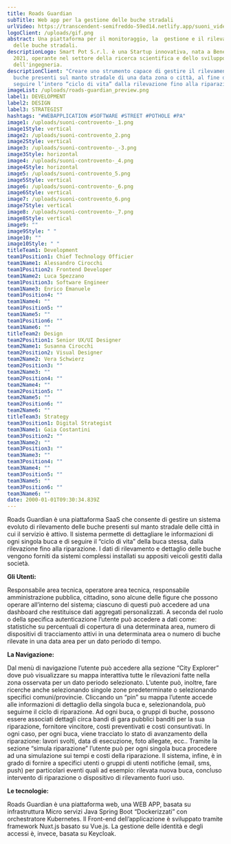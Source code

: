 ```yaml
---
title: Roads Guardian
subTitle: Web app per la gestione delle buche stradali
urlVideo: https://transcendent-semifreddo-59ed14.netlify.app/suoni_video.mp4
logoClient: /uploads/gif.png
abstract: Una piattaforma per il monitoraggio, la  gestione e il rilevamento
  delle buche stradali.
descriptionLogo: Smart Pot S.r.l. è una Startup innovativa, nata a Benevento nel
  2021, operante nel settore della ricerca scientifica e dello sviluppo
  dell'ingegneria.
descriptionClient: "Creare uno strumento capace di gestire il rilevamento delle
  buche presenti sul manto stradale di una data zona o città, al fine di poterne
  seguire l’intero “ciclo di vita” dalla rilevazione fino alla riparazione. "
imageList: /uploads/roads-guardian_preview.png
label1: DEVELOPMENT
label2: DESIGN
label3: STRATEGIST
hashtags: "#WEBAPPLICATION #SOFTWARE #STREET #POTHOLE #PA"
image1: /uploads/suoni-controvento-_1.png
image1Style: vertical
image2: /uploads/suoni-controvento_2.png
image2Style: vertical
image3: /uploads/suoni-controvento-_-3.png
image3Style: horizontal
image4: /uploads/suoni-controvento-_4.png
image4Style: horizontal
image5: /uploads/suoni-controvento_5.png
image5Style: vertical
image6: /uploads/suoni-controvento-_6.png
image6Style: vertical
image7: /uploads/suoni-controvento_6.png
image7Style: vertical
image8: /uploads/suoni-controvento-_7.png
image8Style: vertical
image9: ""
image9Style: " "
image10: ""
image10Style: " "
titleTeam1: Development
team1Position1: Chief Technology Officier
team1Name1: Alessandro Cirocchi
team1Position2: Frontend Developer
team1Name2: Luca Spezzano
team1Position3: Software Engineer
team1Name3: Enrico Emanuele
team1Position4: ""
team1Name4: ""
team1Position5: ""
team1Name5: ""
team1Position6: ""
team1Name6: ""
titleTeam2: Design
team2Position1: Senior UX/UI Designer
team2Name1: Susanna Cirocchi
team2Position2: Visual Designer
team2Name2: Vera Schwierz
team2Position3: ""
team2Name3: ""
team2Position4: ""
team2Name4: ""
team2Position5: ""
team2Name5: ""
team2Position6: ""
team2Name6: ""
titleTeam3: Strategy
team3Position1: Digital Strategist
team3Name1: Gaia Costantini
team3Position2: ""
team3Name2: ""
team3Position3: ""
team3Name3: ""
team3Position4: ""
team3Name4: ""
team3Position5: ""
team3Name5: ""
team3Position6: ""
team3Name6: ""
date: 2000-01-01T09:30:34.839Z
---
```

Roads Guardian è una piattaforma SaaS che consente di gestire un sistema evoluto di rilevamento delle buche presenti sul manto stradale delle città in cui il servizio è attivo. Il sistema permette di dettagliare le informazioni di ogni singola buca e di seguire il “ciclo di vita” della buca stessa, dalla rilevazione fino alla riparazione. I dati di rilevamento e dettaglio delle buche vengono forniti da sistemi complessi installati su appositi veicoli gestiti dalla società.

**Gli Utenti:**

Responsabile area tecnica, operatore area tecnica, responsabile amministrazione pubblica, cittadino, sono alcune delle figure che possono operare all’interno del sistema; ciascuno di questi può accedere ad una dashboard che restituisce dati aggregati personalizzati. A seconda del ruolo o della specifica autenticazione l’utente può accedere a dati come: statistiche su percentuali di copertura di una determinata area, numero di dispositivi di tracciamento attivi in una determinata area o numero di buche rilevate in una data area per un dato periodo di tempo.

**La Navigazione:**

Dal menù di navigazione l’utente può accedere alla sezione “City Explorer” dove può visualizzare su mappa interattiva tutte le rilevazioni fatte nella zona osservata per un dato periodo selezionato. L’utente può, inoltre, fare ricerche anche selezionando singole zone predeterminate o selezionando specifici comuni/provincie. Cliccando un “pin” su mappa l’utente accede alle informazioni di dettaglio della singola buca e, selezionandola, può seguirne il ciclo di riparazione. 
Ad ogni buca, o gruppi di buche, possono essere associati dettagli circa bandi di gara pubblici banditi per la sua riparazione, fornitore vincitore, costi preventivati e costi consuntivati. In ogni caso, per ogni buca, viene tracciato lo stato di avanzamento della riparazione: lavori svolti, data di esecuzione, foto allegate, ecc..
Tramite la sezione “simula riparazione” l’utente può per ogni singola buca procedere ad una simulazione sui tempi e costi della riparazione.
Il sistema, infine, è in grado di fornire a specifici utenti o gruppi di utenti notifiche (email, sms, push) per particolari eventi quali ad esempio: rilevata nuova buca, concluso intervento di riparazione o dispositivo di rilevamento fuori uso.

**Le tecnologie:**

Roads Guardian è una piattaforma web, una WEB APP, basata su infrastruttura Micro servizi Java Spring Boot “Dockerizzati” con orchestratore Kubernetes. Il Front-end dell’applicazione è sviluppato tramite framework Nuxt.js basato su Vue.js. La gestione delle identità e degli accessi è, invece, basata su Keycloak.